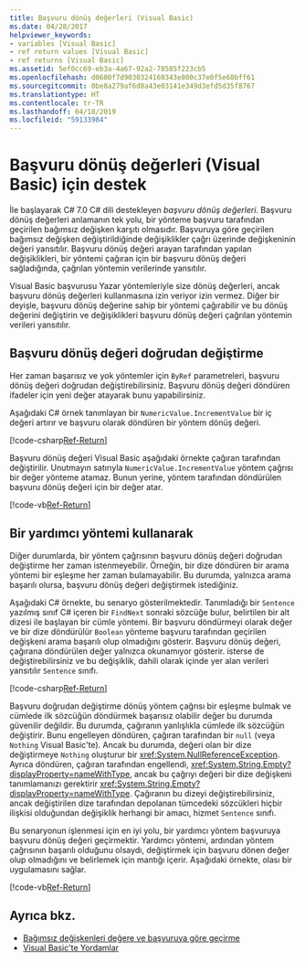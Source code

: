 ```yaml
---
title: Başvuru dönüş değerleri (Visual Basic)
ms.date: 04/28/2017
helpviewer_keywords:
- variables [Visual Basic]
- ref return values [Visual Basic]
- ref returns [Visual Basic]
ms.assetid: 5ef0cc69-eb3a-4a67-92a2-78585f223cb5
ms.openlocfilehash: d0600f7d9030324160343e800c37e0f5e68bff61
ms.sourcegitcommit: 0be8a279af6d8a43e03141e349d3efd5d35f8767
ms.translationtype: HT
ms.contentlocale: tr-TR
ms.lasthandoff: 04/18/2019
ms.locfileid: "59133984"
---
```

# <a name="support-for-reference-return-values-visual-basic"></a>Başvuru dönüş değerleri (Visual Basic) için destek

İle başlayarak C# 7.0 C# dili destekleyen *başvuru dönüş değerleri*. Başvuru dönüş değerleri anlamanın tek yolu, bir yönteme başvuru tarafından geçirilen bağımsız değişken karşıtı olmasıdır. Başvuruya göre geçirilen bağımsız değişken değiştirildiğinde değişiklikler çağrı üzerinde değişkeninin değeri yansıtılır. Başvuru dönüş değeri arayan tarafından yapılan değişiklikleri, bir yöntemi çağıran için bir başvuru dönüş değeri sağladığında, çağrılan yöntemin verilerinde yansıtılır.

Visual Basic başvurusu Yazar yöntemleriyle size dönüş değerleri, ancak başvuru dönüş değerleri kullanmasına izin veriyor izin vermez. Diğer bir deyişle, başvuru dönüş değerine sahip bir yöntemi çağırabilir ve bu dönüş değerini değiştirin ve değişiklikleri başvuru dönüş değeri çağrılan yöntemin verileri yansıtılır.

## <a name="modifying-the-ref-return-value-directly"></a>Başvuru dönüş değeri doğrudan değiştirme

Her zaman başarısız ve yok yöntemler için `ByRef` parametreleri, başvuru dönüş değeri doğrudan değiştirebilirsiniz. Başvuru dönüş değeri döndüren ifadeler için yeni değer atayarak bunu yapabilirsiniz. 

Aşağıdaki C# örnek tanımlayan bir `NumericValue.IncrementValue` bir iç değeri artırır ve başvuru olarak döndüren bir yöntem dönüş değeri. 

[!code-csharp[Ref-Return](../../../../../samples/snippets/visualbasic/programming-guide/language-features/procedures/ref-returns1.cs)]

Başvuru dönüş değeri Visual Basic aşağıdaki örnekte çağıran tarafından değiştirilir. Unutmayın satırıyla `NumericValue.IncrementValue` yöntem çağrısı bir değer yönteme atamaz. Bunun yerine, yöntem tarafından döndürülen başvuru dönüş değeri için bir değer atar.

[!code-vb[Ref-Return](../../../../../samples/snippets/visualbasic/programming-guide/language-features/procedures/use-ref-returns1.vb)]

## <a name="using-a-helper-method"></a>Bir yardımcı yöntemi kullanarak

Diğer durumlarda, bir yöntem çağrısının başvuru dönüş değeri doğrudan değiştirme her zaman istenmeyebilir. Örneğin, bir dize döndüren bir arama yöntemi bir eşleşme her zaman bulamayabilir. Bu durumda, yalnızca arama başarılı olursa, başvuru dönüş değeri değiştirmek istediğiniz.

Aşağıdaki C# örnekte, bu senaryo gösterilmektedir. Tanımladığı bir `Sentence` yazılmış sınıf C# içeren bir `FindNext` sonraki sözcüğe bulur, belirtilen bir alt dizesi ile başlayan bir cümle yöntemi. Bir başvuru döndürmeyi olarak değer ve bir dize döndürülür `Boolean` yönteme başvuru tarafından geçirilen değişkeni arama başarılı olup olmadığını gösterir. Başvuru dönüş değeri, çağırana döndürülen değer yalnızca okunamıyor gösterir. isterse de değiştirebilirsiniz ve bu değişiklik, dahili olarak içinde yer alan verileri yansıtılır `Sentence` sınıfı.

[!code-csharp[Ref-Return](../../../../../samples/snippets/visualbasic/getting-started/ref-returns.cs)]

Başvuru doğrudan değiştirme dönüş yöntem çağrısı bir eşleşme bulmak ve cümlede ilk sözcüğün döndürmek başarısız olabilir değer bu durumda güvenilir değildir. Bu durumda, çağıranın yanlışlıkla cümlede ilk sözcüğün değiştirir. Bunu engelleyen döndüren, çağıran tarafından bir `null` (veya `Nothing` Visual Basic'te). Ancak bu durumda, değeri olan bir dize değiştirmeye `Nothing` oluşturur bir <xref:System.NullReferenceException>. Ayrıca döndüren, çağıran tarafından engellendi, <xref:System.String.Empty?displayProperty=nameWithType>, ancak bu çağrıyı değeri bir dize değişkeni tanımlamanızı gerektirir <xref:System.String.Empty?displayProperty=nameWithType>. Çağıranın bu dizeyi değiştirebilirsiniz, ancak değiştirilen dize tarafından depolanan tümcedeki sözcükleri hiçbir ilişkisi olduğundan değişiklik herhangi bir amacı, hizmet `Sentence` sınıfı.

Bu senaryonun işlenmesi için en iyi yolu, bir yardımcı yöntem başvuruya başvuru dönüş değeri geçirmektir. Yardımcı yöntemi, ardından yöntem çağrısının başarılı olduğunu olsaydı, değiştirmek için başvuru dönen değer olup olmadığını ve belirlemek için mantığı içerir. Aşağıdaki örnekte, olası bir uygulamasını sağlar.

[!code-vb[Ref-Return](../../../../../samples/snippets/visualbasic/getting-started/ref-return-helper.vb#1)]

## <a name="see-also"></a>Ayrıca bkz.

- [Bağımsız değişkenleri değere ve başvuruya göre geçirme](passing-arguments-by-value-and-by-reference.md)
- [Visual Basic'te Yordamlar](index.md)
